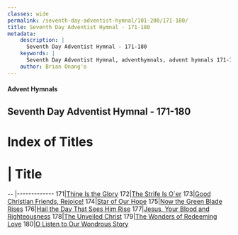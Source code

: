 ```yaml
---
classes: wide
permalink: /seventh-day-adventist-hymnal/101-200/171-180/
title: Seventh Day Adventist Hymnal - 171-180
metadata:
    description: |
      Seventh Day Adventist Hymnal - 171-180
    keywords: |
      Seventh Day Adventist Hymnal, adventhymnals, advent hymnals 171-180
    author: Brian Onang'o
---
```


#### Advent Hymnals
## Seventh Day Adventist Hymnal - 171-180

# Index of Titles
# | Title                        
-- |-------------
171|[Thine Is the Glory](/seventh-day-adventist-hymnal/101-200/171-180/Thine-Is-the-Glory)
172|[The Strife Is O\`er](/seventh-day-adventist-hymnal/101-200/171-180/The-Strife-Is-O`er)
173|[Good Christian Friends, Rejoice!](/seventh-day-adventist-hymnal/101-200/171-180/Good-Christian-Friends,-Rejoice!)
174|[Star of Our Hope](/seventh-day-adventist-hymnal/101-200/171-180/Star-of-Our-Hope)
175|[Now the Green Blade Rises](/seventh-day-adventist-hymnal/101-200/171-180/Now-the-Green-Blade-Rises)
176|[Hail the Day That Sees Him Rise](/seventh-day-adventist-hymnal/101-200/171-180/Hail-the-Day-That-Sees-Him-Rise)
177|[Jesus, Your Blood and Righteousness](/seventh-day-adventist-hymnal/101-200/171-180/Jesus,-Your-Blood-and-Righteousness)
178|[The Unveiled Christ](/seventh-day-adventist-hymnal/101-200/171-180/The-Unveiled-Christ)
179|[The Wonders of Redeeming Love](/seventh-day-adventist-hymnal/101-200/171-180/The-Wonders-of-Redeeming-Love)
180|[O Listen to Our Wondrous Story](/seventh-day-adventist-hymnal/101-200/171-180/O-Listen-to-Our-Wondrous-Story)